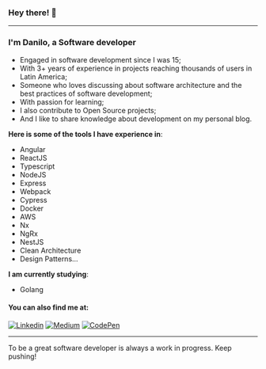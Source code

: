 ### Hey there! :wave:

<hr>

### I'm Danilo, a Software developer

- Engaged in software development since I was 15;
- With 3+ years of experience in projects reaching thousands of users in Latin America;
- Someone who loves discussing about software architecture and the best practices of software development;
- With passion for learning;
- I also contribute to Open Source projects;
- And I like to share knowledge about development on my personal blog.

**Here is some of the tools I have experience in**: 

- Angular
- ReactJS
- Typescript
- NodeJS
- Express
- Webpack
- Cypress
- Docker
- AWS
- Nx
- NgRx
- NestJS
- Clean Architecture
- Design Patterns...

**I am currently studying**: 

- Golang

#### **You can also find me at:**

[![Linkedin](https://img.shields.io/badge/LinkedIn-blue?style=flat&logo=linkedin&logoColor=white)](https://www.linkedin.com/in/danilolma/)
[![Medium](https://img.shields.io/badge/Medium-black?style=flat&logo=medium&logoColor=white)](https://medium.com/@danlima-dev)
[![CodePen](https://img.shields.io/badge/CodePen-black?style=flat&logo=codepen&logoColor=white)](https://codepen.io/Danilo06)

<hr>

To be a great software developer is always a work in progress. Keep pushing!
